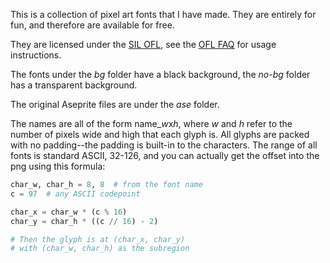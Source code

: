 This is a collection of pixel art fonts that I have made. They are entirely for fun, and therefore are available for free.

They are licensed under the [SIL OFL](OFL.txt), see the [OFL FAQ](OFL-FAQ.txt) for usage instructions.

The fonts under the *bg* folder have a black background, the *no-bg* folder has a transparent background.

The original Aseprite files are under the *ase* folder.

The names are all of the form name_*w*x*h*, where *w* and *h* refer to the number of pixels wide and high that each glyph is. All glyphs are packed with no padding--the padding is built-in to the characters. The range of all fonts is standard ASCII, 32-126, and you can actually get the offset into the png using this formula:

```python
char_w, char_h = 8, 8  # from the font name
c = 97  # any ASCII codepoint

char_x = char_w * (c % 16)
char_y = char_h * ((c // 16) - 2)

# Then the glyph is at (char_x, char_y) 
# with (char_w, char_h) as the subregion
```